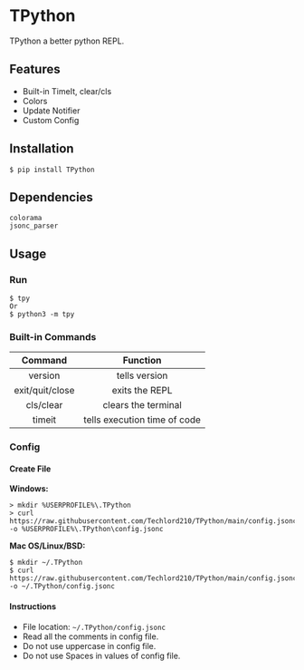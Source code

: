 # TPython
TPython a better python REPL.

## Features
- Built-in TimeIt, clear/cls
- Colors
- Update Notifier 
- Custom Config

## Installation
```
$ pip install TPython
```

## Dependencies
```
colorama
jsonc_parser
```

## Usage

### **Run**
```
$ tpy
Or
$ python3 -m tpy
```

### **Built-in Commands**
| Command | Function |
| :-------: | :--------: |
| version | tells version |
| exit/quit/close | exits the REPL |
| cls/clear | clears the terminal |
| timeit | tells execution time of code |

### **Config**

#### **Create File**
**Windows:**
```
> mkdir %USERPROFILE%\.TPython
> curl https://raw.githubusercontent.com/Techlord210/TPython/main/config.jsonc -o %USERPROFILE%\.TPython\config.jsonc
```
**Mac OS/Linux/BSD:**
```
$ mkdir ~/.TPython
$ curl https://raw.githubusercontent.com/Techlord210/TPython/main/config.jsonc -o ~/.TPython/config.jsonc
```

#### **Instructions**
- File location: `~/.TPython/config.jsonc`
- Read all the comments in config file.
- Do not use uppercase in config file.
- Do not use Spaces in values of config file.